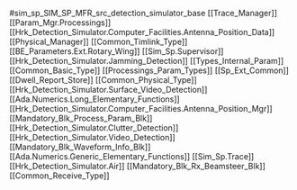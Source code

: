 #sim_sp_SIM_SP_MFR_src_detection_simulator_base
[[Trace_Manager]]
[[Param_Mgr.Processings]]
[[Hrk_Detection_Simulator.Computer_Facilities.Antenna_Position_Data]]
[[Physical_Manager]]
[[Common_Timlink_Type]]
[[BE_Parameters.Ext.Rotary_Wing]]
[[Sim_Sp.Supervisor]]
[[Hrk_Detection_Simulator.Jamming_Detection]]
[[Types_Internal_Param]]
[[Common_Basic_Type]]
[[Processings_Param_Types]]
[[Sp_Ext_Common]]
[[Dwell_Report_Store]]
[[Common_Physical_Type]]
[[Hrk_Detection_Simulator.Surface_Video_Detection]]
[[Ada.Numerics.Long_Elementary_Functions]]
[[Hrk_Detection_Simulator.Computer_Facilities.Antenna_Position_Mgr]]
[[Mandatory_Blk_Process_Param_Blk]]
[[Hrk_Detection_Simulator.Clutter_Detection]]
[[Hrk_Detection_Simulator.Video_Detection]]
[[Mandatory_Blk_Waveform_Info_Blk]]
[[Ada.Numerics.Generic_Elementary_Functions]]
[[Sim_Sp.Trace]]
[[Hrk_Detection_Simulator.Air]]
[[Mandatory_Blk_Rx_Beamsteer_Blk]]
[[Common_Receive_Type]]
